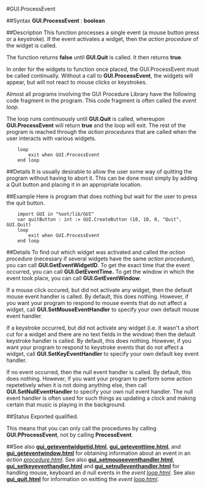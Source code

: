 
#GUI.ProcessEvent

##Syntax
**GUI.ProcessEvent** : **boolean**


##Description
This function processes a single event (a mouse button press or a keystroke). If the event activates a widget, then the _action procedure_ of the widget is called. 

The function returns **false** until **GUI.Quit** is called. It then returns **true**.

In order for the widgets to function once placed, the GUI.ProcessEvent must be called continually. Without a call to **GUI.ProcessEvent**, the widgets will appear, but will not react to mouse clicks or keystrokes.

Almost all programs involving the GUI Procedure Library have the following code fragment in the program. This code fragment is often called the _event loop_.

The loop runs continuously until **GUI.Quit** is called, whereupon **GUI.ProcessEvent** will return **true** and the loop will exit. The rest of the program is reached through the _action procedures_ that are called when the user interacts with various widgets. 

        loop
            exit when GUI.ProcessEvent
        end loop
##Details
It is usually desirable to allow the user some way of quitting the program without having to abort it. This can be done most simply by adding a Quit button and placing it in an appropriate location.


##Example
Here is program that does nothing but wait for the user to press the quit button.

        import GUI in "%oot/lib/GUI"
        var quitButton : int := GUI.CreateButton (10, 10, 0, "Quit", GUI.Quit)
        loop
            exit when GUI.ProcessEvent
        end loop
##Details
To find out which widget was activated and called the _action procedure_ (necessary if several widgets have the same _action_ _procedure_), you can call **GUI.GetEventWidgetID**. To get the exact time that the event occurred, you can call **GUI.GetEventTime.** To get the window in which the event took place, you can call **GUI.GetEventWindow**.

If a mouse click occured, but did not activate any widget, then the default mouse event handler is called. By default, this does nothing. However, if you want your program to respond to mouse events that do not affect a widget, call **GUI.SetMouseEventHandler** to specify your own default mouse event handler.

If a keystroke occurred, but did not activate any widget (i.e. it wasn't a short cut for a widget and there are no text fields in the window) then the default keystroke handler is called. By default, this does nothing. However, if you want your program to respond to keystroke events that do not affect a widget, call **GUI.SetKeyEventHandler** to specify your own default key event handler.

If no event occurred, then the null event handler is called. By default, this does nothing. However, if you want your program to perform some action repetetively when it is not doing anything else, then call **GUI.SetNullEventHandler** to specify your own null event handler. The null event handler is often used for such things as updating a clock and making certain that music is playing in the background.


##Status
Exported qualified.

This means that you can only call the procedures by calling **GUI.PProcessEvent**, not by calling **ProcessEvent**.


##See also
**[gui_geteventwidgetid.html](GUI.GetEventWidgetID)**, **[gui_geteventtime.html](GUI.GetEventTime)**, and **[gui_geteventwindow.html](GUI.GetEventWindow)** for obtaining information about an event in an _action [procedure.html](procedure)_. See also **[gui_setmouseeventhandler.html](GUI.SetMouseEventHandler)**, **[gui_setkeyeventhandler.html](GUI.SetKeyEventHandler)** and **[gui_setnulleventhandler.html](GUI.SetNullEventHandler)** for handling mouse, keyboard an d null events in the _event [loop.html](loop)_. See also **[gui_quit.html](GUI.Quit)** for information on exitting the _event [loop.html](loop)_.

